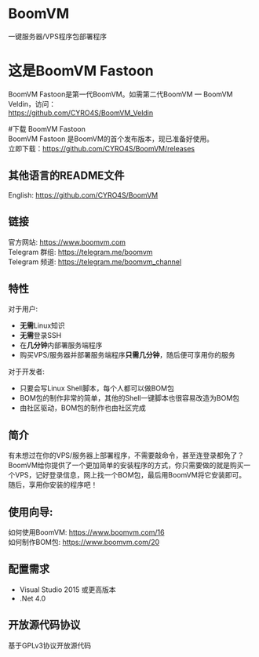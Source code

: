 # BoomVM
一键服务器/VPS程序包部署程序  
  
# 这是BoomVM Fastoon  
BoomVM Fastoon是第一代BoomVM。如需第二代BoomVM — BoomVM Veldin，访问：  
https://github.com/CYRO4S/BoomVM_Veldin
  
#下载 BoomVM Fastoon  
BoomVM Fastoon 是BoomVM的首个发布版本，现已准备好使用。  
立即下载：https://github.com/CYRO4S/BoomVM/releases  

## 其他语言的README文件  
English: https://github.com/CYRO4S/BoomVM

## 链接
官方网站: https://www.boomvm.com  
Telegram 群组: https://telegram.me/boomvm  
Telegram 频道: https://telegram.me/boomvm_channel  

## 特性  
对于用户:  
* **无需**Linux知识
* **无需**登录SSH
* 在**几分钟**内部署服务端程序
* 购买VPS/服务器并部署服务端程序**只需几分钟**，随后便可享用你的服务
  
对于开发者:
* 只要会写Linux Shell脚本，每个人都可以做BOM包
* BOM包的制作非常的简单，其他的Shell一键脚本也很容易改造为BOM包 
* 由社区驱动，BOM包的制作也由社区完成

## 简介  
有未想过在你的VPS/服务器上部署程序，不需要敲命令，甚至连登录都免了？  
BoomVM给你提供了一个更加简单的安装程序的方式，你只需要做的就是购买一个VPS，记好登录信息，网上找一个BOM包，最后用BoomVM将它安装即可。  
随后，享用你安装的程序吧！

## 使用向导:  
如何使用BoomVM: https://www.boomvm.com/16  
如何制作BOM包: https://www.boomvm.com/20  

## 配置需求  
* Visual Studio 2015 或更高版本  
* .Net 4.0  

## 开放源代码协议
基于GPLv3协议开放源代码  
